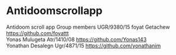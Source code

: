 # Antidoomscrollapp
Antidoom scroll app 
Group members 
UGR/9380/15 
foyat Getachew 
https://github.com/foyattt  
Yonas Mulugeta 
Atr/1410/08 
https://github.com/Yonas143  
Yonathan Desalegn 
Ugr/4871/15 
https://github.com/yonathanim
